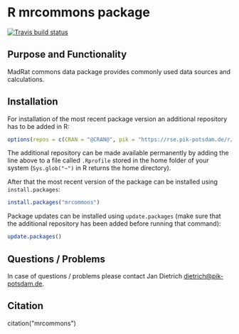 # R mrcommons package
[![Travis build status](https://travis-ci.com/pik-piam/mrcommons.svg?branch=master)](https://travis-ci.com/pik-piam/mrcommons)

## Purpose and Functionality

MadRat commons data package provides commonly used data sources and calculations.


## Installation

For installation of the most recent package version an additional repository has to be added in R:

```r
options(repos = c(CRAN = "@CRAN@", pik = "https://rse.pik-potsdam.de/r/packages"))
```
The additional repository can be made available permanently by adding the line above to a file called `.Rprofile` stored in the home folder of your system (`Sys.glob("~")` in R returns the home directory).

After that the most recent version of the package can be installed using `install.packages`:

```r 
install.packages("mrcommons")
```

Package updates can be installed using `update.packages` (make sure that the additional repository has been added before running that command):

```r 
update.packages()
```

## Questions / Problems

In case of questions / problems please contact Jan Dietrich <dietrich@pik-potsdam.de>.

## Citation

citation("mrcommons")
